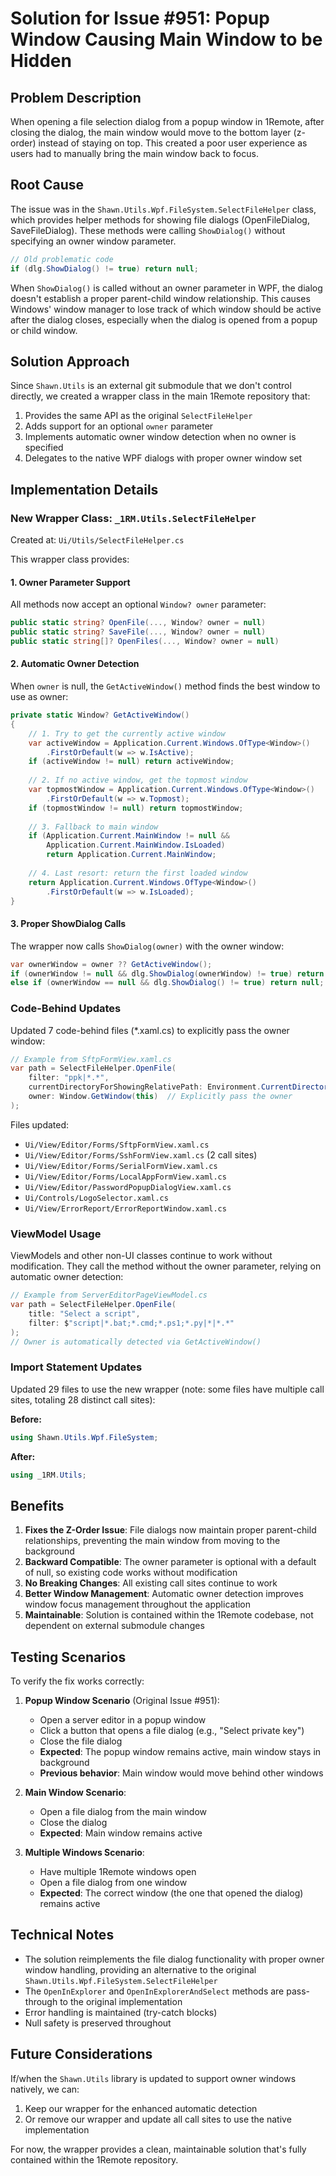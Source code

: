 # Solution for Issue #951: Popup Window Causing Main Window to be Hidden

## Problem Description
When opening a file selection dialog from a popup window in 1Remote, after closing the dialog, the main window would move to the bottom layer (z-order) instead of staying on top. This created a poor user experience as users had to manually bring the main window back to focus.

## Root Cause
The issue was in the `Shawn.Utils.Wpf.FileSystem.SelectFileHelper` class, which provides helper methods for showing file dialogs (OpenFileDialog, SaveFileDialog). These methods were calling `ShowDialog()` without specifying an owner window parameter.

```csharp
// Old problematic code
if (dlg.ShowDialog() != true) return null;
```

When `ShowDialog()` is called without an owner parameter in WPF, the dialog doesn't establish a proper parent-child window relationship. This causes Windows' window manager to lose track of which window should be active after the dialog closes, especially when the dialog is opened from a popup or child window.

## Solution Approach
Since `Shawn.Utils` is an external git submodule that we don't control directly, we created a wrapper class in the main 1Remote repository that:

1. Provides the same API as the original `SelectFileHelper`
2. Adds support for an optional `owner` parameter
3. Implements automatic owner window detection when no owner is specified
4. Delegates to the native WPF dialogs with proper owner window set

## Implementation Details

### New Wrapper Class: `_1RM.Utils.SelectFileHelper`
Created at: `Ui/Utils/SelectFileHelper.cs`

This wrapper class provides:

#### 1. Owner Parameter Support
All methods now accept an optional `Window? owner` parameter:
```csharp
public static string? OpenFile(..., Window? owner = null)
public static string? SaveFile(..., Window? owner = null)
public static string[]? OpenFiles(..., Window? owner = null)
```

#### 2. Automatic Owner Detection
When `owner` is null, the `GetActiveWindow()` method finds the best window to use as owner:

```csharp
private static Window? GetActiveWindow()
{
    // 1. Try to get the currently active window
    var activeWindow = Application.Current.Windows.OfType<Window>()
        .FirstOrDefault(w => w.IsActive);
    if (activeWindow != null) return activeWindow;
    
    // 2. If no active window, get the topmost window
    var topmostWindow = Application.Current.Windows.OfType<Window>()
        .FirstOrDefault(w => w.Topmost);
    if (topmostWindow != null) return topmostWindow;
    
    // 3. Fallback to main window
    if (Application.Current.MainWindow != null && 
        Application.Current.MainWindow.IsLoaded)
        return Application.Current.MainWindow;
    
    // 4. Last resort: return the first loaded window
    return Application.Current.Windows.OfType<Window>()
        .FirstOrDefault(w => w.IsLoaded);
}
```

#### 3. Proper ShowDialog Calls
The wrapper now calls `ShowDialog(owner)` with the owner window:
```csharp
var ownerWindow = owner ?? GetActiveWindow();
if (ownerWindow != null && dlg.ShowDialog(ownerWindow) != true) return null;
else if (ownerWindow == null && dlg.ShowDialog() != true) return null;
```

### Code-Behind Updates
Updated 7 code-behind files (*.xaml.cs) to explicitly pass the owner window:

```csharp
// Example from SftpFormView.xaml.cs
var path = SelectFileHelper.OpenFile(
    filter: "ppk|*.*", 
    currentDirectoryForShowingRelativePath: Environment.CurrentDirectory,
    owner: Window.GetWindow(this)  // Explicitly pass the owner
);
```

Files updated:
- `Ui/View/Editor/Forms/SftpFormView.xaml.cs`
- `Ui/View/Editor/Forms/SshFormView.xaml.cs` (2 call sites)
- `Ui/View/Editor/Forms/SerialFormView.xaml.cs`
- `Ui/View/Editor/Forms/LocalAppFormView.xaml.cs`
- `Ui/View/Editor/PasswordPopupDialogView.xaml.cs`
- `Ui/Controls/LogoSelector.xaml.cs`
- `Ui/View/ErrorReport/ErrorReportWindow.xaml.cs`

### ViewModel Usage
ViewModels and other non-UI classes continue to work without modification. They call the method without the owner parameter, relying on automatic owner detection:

```csharp
// Example from ServerEditorPageViewModel.cs
var path = SelectFileHelper.OpenFile(
    title: "Select a script", 
    filter: $"script|*.bat;*.cmd;*.ps1;*.py|*|*.*"
);
// Owner is automatically detected via GetActiveWindow()
```

### Import Statement Updates
Updated 29 files to use the new wrapper (note: some files have multiple call sites, totaling 28 distinct call sites):

**Before:**
```csharp
using Shawn.Utils.Wpf.FileSystem;
```

**After:**
```csharp
using _1RM.Utils;
```

## Benefits

1. **Fixes the Z-Order Issue**: File dialogs now maintain proper parent-child relationships, preventing the main window from moving to the background
2. **Backward Compatible**: The owner parameter is optional with a default of null, so existing code works without modification
3. **No Breaking Changes**: All existing call sites continue to work
4. **Better Window Management**: Automatic owner detection improves window focus management throughout the application
5. **Maintainable**: Solution is contained within the 1Remote codebase, not dependent on external submodule changes

## Testing Scenarios

To verify the fix works correctly:

1. **Popup Window Scenario** (Original Issue #951):
   - Open a server editor in a popup window
   - Click a button that opens a file dialog (e.g., "Select private key")
   - Close the file dialog
   - **Expected**: The popup window remains active, main window stays in background
   - **Previous behavior**: Main window would move behind other windows

2. **Main Window Scenario**:
   - Open a file dialog from the main window
   - Close the dialog
   - **Expected**: Main window remains active

3. **Multiple Windows Scenario**:
   - Have multiple 1Remote windows open
   - Open a file dialog from one window
   - **Expected**: The correct window (the one that opened the dialog) remains active

## Technical Notes

- The solution reimplements the file dialog functionality with proper owner window handling, providing an alternative to the original `Shawn.Utils.Wpf.FileSystem.SelectFileHelper`
- The `OpenInExplorer` and `OpenInExplorerAndSelect` methods are pass-through to the original implementation
- Error handling is maintained (try-catch blocks)
- Null safety is preserved throughout

## Future Considerations

If/when the `Shawn.Utils` library is updated to support owner windows natively, we can:
1. Keep our wrapper for the enhanced automatic detection
2. Or remove our wrapper and update all call sites to use the native implementation

For now, the wrapper provides a clean, maintainable solution that's fully contained within the 1Remote repository.

